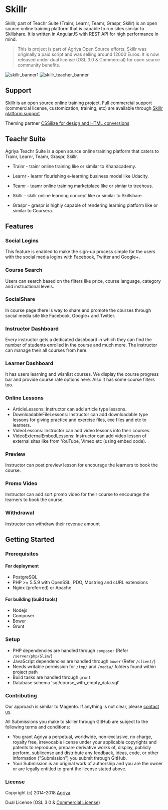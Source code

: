 # Skillr

Skillr, part of Teachr Suite (Trainr, Learnr, Teamr, Graspr, Skillr) is an open source online training platform that is capable to run sites similar to Skillshare. It is written in AngularJS with REST API for high performance in mind.

> This is project is part of Agriya Open Source efforts. Skillr was originally a paid script and was selling around 12000 Euros. It is now released under dual license (OSL 3.0 & Commercial) for open source community benefits.

![skillr_banner1](https://user-images.githubusercontent.com/4700341/47854638-44318200-de08-11e8-9248-2343006933d4.png)
![skillr_teacher_banner](https://user-images.githubusercontent.com/4700341/47854639-44318200-de08-11e8-9a32-f31821cd6c20.png)

## Support

Skillr is an open source online training project. Full commercial support (commercial license, customization, training, etc) are available through [Skillr platform support](https://www.agriya.com/products/udemy-clone)

Theming partner [CSSilize for design and HTML conversions](http://cssilize.com/)

## Teachr Suite

Agriya Teachr Suite is a open source online training platform that caters to Trainr, Learnr, Teamr, Graspr, Skillr.

* Trainr - trainr online training like or similar to Khanacademy.

* Learnr - learnr flourishing e-learning business model like Udacity.

* Teamr - teamr online training marketplace like or simiar to treehous.

* Skillr - skillr online learning concept like or similar to Skillshare.

* Graspr - graspr is highly capable of rendering learning platform like or similar to Coursera.

## Features

### Social Logins

This feature is enabled to make the sign-up process simple for the users with the social media logins with Facebook, Twitter and Google+.
  
### Course Search

Users can search based on the filters like price, course language, category and instructional levels.

### SocialShare

In course page there is way to share and promote the courses through social media site like Facebook, Google+ and Twitter.

### Instructor Dashboard

Every instructor gets a dedicated dashboard in which they can find the number of students enrolled in the course and much more. The instructor can manage their all courses from here.

### Learner Dashboard

It has users learning and wishlist courses. We display the course progress bar and provide course rate options here. Also it has some course filters too. 

### Online Lessons

* ArticleLessons: Instructor can add article type lessons.
* DownloadableFileLessons: Instructor can add downloadable type lessons for giving practice and exercise files, exe files and etc to learners.
* VideoLessons: Instructor can add video lessons into their courses.
* VideoExternalEmbedLessons: Instructor can add video lesson of external sites like from YouTube, Vimeo etc (using embed code).

### Preview

Instructor can post preview lesson for encourage the learners to book the course.

### Promo Video

Instructor can add sort promo video for their course to encourage the learners to book the course.

### Withdrawal

Instructor can withdraw their revenue amount

## Getting Started

### Prerequisites

#### For deployment

* PostgreSQL
* PHP >= 5.5.9 with OpenSSL, PDO, Mbstring and cURL extensions
* Nginx (preferred) or Apache

#### For building (build tools)

* Nodejs
* Composer
* Bower
* Grunt

### Setup

* PHP dependencies are handled through `composer` (Refer `/server/php/Slim/`)
* JavaScript dependencies are handled through `bower` (Refer `/client/`)
* Needs writable permission for `/tmp/` and `/media/` folders found within project path
* Build tasks are handled through `grunt`
* Database schema 'sql/course_with_empty_data.sql'

### Contributing

Our approach is similar to Magento. If anything is not clear, please [contact us](https://www.agriya.com/contact).

All Submissions you make to skiller through GitHub are subject to the following terms and conditions:

* You grant Agriya a perpetual, worldwide, non-exclusive, no charge, royalty free, irrevocable license under your applicable copyrights and patents to reproduce, prepare derivative works of, display, publicly perform, sublicense and distribute any feedback, ideas, code, or other information ("Submission") you submit through GitHub.
* Your Submission is an original work of authorship and you are the owner or are legally entitled to grant the license stated above.


### License

Copyright (c) 2014-2018 [Agriya](https://www.agriya.com/).

Dual License (OSL 3.0 & [Commercial License](https://www.agriya.com/contact))
